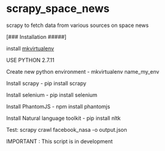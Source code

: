 # scrapy_space_news
 scrapy to fetch data from various sources on space news

[### Installation #####]

install <a href="http://virtualenvwrapper.readthedocs.io/en/latest/install.html">mkvirtualenv</a>

USE PYTHON 2.7.11

Create new python environment - mkvirtualenv name_my_env

Install scrapy - pip install scrapy

Install selenium - pip install selenium

Install PhantomJS - npm install phantomjs

Install Natural language toolkit - pip install nltk

Test: scrapy crawl facebook_nasa -o output.json

IMPORTANT : This script is in development